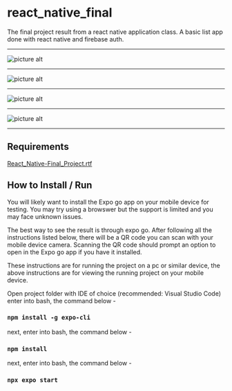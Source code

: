 # react_native_final

The final project result from a react native application class. A basic list app done with react native and firebase auth.

- - - -
![picture alt](login_screen.jpg "The Login Screen")
- - - -
![picture alt](home_features.jpg "The Home/Features Screen")
- - - -
![picture alt](list_screen.jpg "The List Screen")
- - - -
![picture alt](register_screen.jpg "The Register Screen")
- - - -

## Requirements

[React_Native-Final_Project.rtf](React_Native-Final_Project.rtf "React_Native-Final_Project.rtf")

## How to Install / Run
You will likely want to install the Expo go app on your mobile device for testing. You may try using a browswer but the support is limited and you may face unknown issues.

The best way to see the result is through expo go. After following all the instructions listed below, there will be a QR code you can scan with your mobile device camera.
Scanning the QR code should prompt an option to open in the Expo go app if you have it installed. 

These instructions are for running the project on a pc or similar device, the above instructions are for viewing the running project on your mobile device.

Open project folder with IDE of choice (recommended: Visual Studio Code)
enter into bash, the command below - 
### `npm install -g expo-cli`

next, enter into bash, the command below -
### `npm install`

next, enter into bash, the command below -
### `npx expo start`
